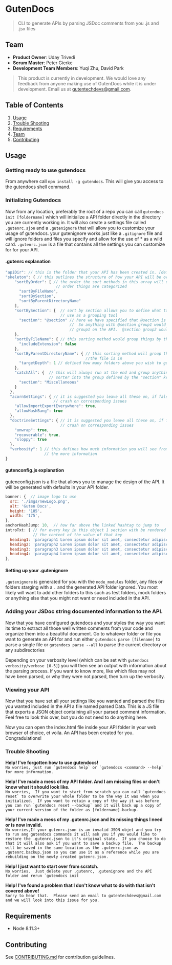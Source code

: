 # GutenDocs

> CLI to generate APIs by parsing JSDoc comments from you .js and .jsx files

## Team

- **Product Owner**: Uday Trivedi
- **Scrum Master**: Peter Gierke
- **Development Team Members**: Yuqi Zhu, David Park

> This product is currently in development.  We would love any feedback from anyone making use of GutenDocs while it is under development.  Email us at gutentechdevs@gmail.com.

## Table of Contents

1. [Usage](#Usage)
1. [Trouble Shooting](#trouble-shooting)
1. [Requirements](#requirements)
1. [Team](#team)
1. [Contributing](#contributing)

## Usage

### Getting ready to use gutendocs

From anywhere call `npm install -g gutendocs`.  This will give you access to the gutendocs shell command.

### Initializing Gutendocs

Now from any location, preferably the root of a repo you can call `gutendocs init [foldername]` which will initialize a API folder directly in the directory you are currently working in.  It will also create a settings file called `.gutenrc.sjon` and a `.gutenignore` that will allow you to customize your usage of gutendocs.  your gutenignore works just like a `.gitignore` file and will ignore folders and files you specify and allow for the use of * as a wild card.  `.gutenrc.json` is a file that contains all the settings you can customize for for your API.

#### .gutenrc explanation
```javascript
"apiDir": // this is the folder that your API has been created in. [default = GutenAPI]
"skeleton": { // this outlines the structure of how your API will be organize
    "sortByOrder": [ // the order the sort methods in this array will define in what 
                      // order things are categorized
      "sortByFileName",
      "sortBySection",
      "sortByParentDirectoryName"
    ],
    "sortBySection": {  // sort by section allows you to define what tag you want to 
                        // use as a grouping tool
      "section": "@section" // here we have specified that @section is the grouping tag.
                            //  So anything with @section group1 would be organized into
                            // group1 on the API.  @section group2 would create another section
    },
    "sortByFileName": { // this sorting method would group things by the file they are written in
      "includeExtension": false  
    },
    "sortByParentDirectoryName": { // this sorting method will group things based on the folder 
                                   //the file is in
      "targetDepth": 1 // defined how many folders above you wish to go.
    },
    "catchAll": {  // this will always run at the end and group anything not caught in another
                   // sorter into the group defined by the "section" key value
      "section": "Miscellaneous"
    }
  },
  "acornSettings": { // it is suggested you leave all these on, if false then the parser will 
                     // crash on corresponding issues
    "allowImportExportEverywhere": true,
    "allowHashBang": true
  },
  "doctrineSettings": { // it is suggested you leave all these on, if false then the parser will 
                        // crash on corresponding issues
    "unwrap": true,
    "recoverable": true,
    "sloppy": true
  },
  "verbosity": 1 // this defines how much information you will see from errors.  The higher the number 
                 // the more information
}
```

#### gutenconfig.js explanation

gutenconfig.json is a file that allows you to manage the design of the API.  It will be generated with defaults in your API folder.
```javascript
banner: {  // image logo to use
  src: './imgs/newLogo.png',  
  alt: 'Guten Docs',
  height: '185',
  width: '175',
},
anchorHashJump: 10,  // how far above the linked hashtag to jump to
introTxt: { // for every key in this object 1 section with be rendered with the title of the key and
            // the content of the value of that key
  heading1: 'paragraph1 Lorem ipsum dolor sit amet, consectetur adipiscing elit',
  heading2: 'paragraph2 Lorem ipsum dolor sit amet, consectetur adipiscing elit',
  heading3: 'paragraph3 Lorem ipsum dolor sit amet, consectetur adipiscing elit',
  heading4: 'paragraph4 Lorem ipsum dolor sit amet, consectetur adipiscing elit',
},
```

#### Setting up your .gutenignore

`.gutenignore` is generated for you with the `node_modules` folder, any files or folders starging with a `.` and the generated API folder ignored.  You most likely will want to add other folders to this such as test folders, mock folders or anything else that you might not want or need included in the API.

### Adding your JSDoc string documented information to the API.

Now that you have configured gutendocs and your styles the way you want its time to extract all those well written comments from your code and organize them into a beautiful document. Go to whatever folder or file you want to generate an API for and run either `gutendocs parse [filename]` to parse a single file or `gutendocs parse --all` to parse the current directory or any subdirectories

Depending on your verbosity level (which can be set with `gutendocs verbosity/verbose [0-5]`) you will then see an output with information about the parsing process.  If you want to know more, like which files may not have been parsed, or why they were not parsed, then turn up the verbosity.

### Viewing your API

Now that you have set all your settings like you wanted and parsed the files you wanted included in the API a file named parsed Data.  This is a JS file that exports a JSON object containing all your parsed comment information.  Feel free to look this over, but you do not need to do anything here.

Now you can open the index.html file inside your API folder in your web browser of choice, et voila.  An API has been created for you.  Congradulations!

### Trouble Shooting

**Help! I've forgotten how to use gutendocs!** <br />
```No worries, just run `gutendocs help` or `gutendocs <command> --help` for more information.```

**Help! I've made a mess of my API folder. And I am missing files or don't know what it should look like.** <br />
```No worries,  If you want to start from scratch you can call `gutendocs reset` to overwrite your whole folder to be the way it was when you initialized.  If you want to retain a copy of the way it was before you can run `gutendocs reset --backup` and it will back up a copy of your current version of the folder as [foldername].backup.```

**Help! I've made a mess of my .gutenrc.json and its missing things I need or is now invalid.**<br />
```No worries,If your gutenrc.json is an invalid JSON objet and you try to run ang gutendocs commands it will ask you if you would like to restore the .gutenrc.json to it's original state.  If you choose to do that it will also ask if you want to save a backup file.  The backup will be saved in the same location as the .gutenrc.json as .gutenrc.backup.json so you can use it as a reference while you are rebuilding on the newly created gutenrc.json.```

**Help! I just want to start over from scratch.**<br />
```No worries.  Just delete your .gutenrc, .gutenignore and the API folder and rerun `gutendocs init```

**Help! I've found a problem that I don't know what to do with that isn't covered above!**<br />
```Sorry to hear that.  Please send an email to gutentechdevs@gmail.com and we will look into this issue for you.```

## Requirements

- Node 8.11.3+

## Contributing

See [CONTRIBUTING.md](_CONTRIBUTING.md) for contribution guidelines.
